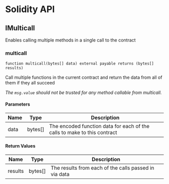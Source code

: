 # Solidity API

## IMulticall

Enables calling multiple methods in a single call to the contract

### multicall

```solidity
function multicall(bytes[] data) external payable returns (bytes[] results)
```

Call multiple functions in the current contract and return the data from all of them if they all succeed

_The `msg.value` should not be trusted for any method callable from multicall._

#### Parameters

| Name | Type | Description |
| ---- | ---- | ----------- |
| data | bytes[] | The encoded function data for each of the calls to make to this contract |

#### Return Values

| Name | Type | Description |
| ---- | ---- | ----------- |
| results | bytes[] | The results from each of the calls passed in via data |

